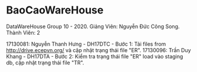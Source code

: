 # BaoCaoWareHouse
DataWareHouse Group 10 - 2020. Giảng Viên: Nguyễn Đức Công Song. Thành Viên: 2

17130081: Nguyễn Thanh Hưng - DH17DTC - Bước 1: Tải files from http://drive.ecepvn.org/ và cập nhật trạng thái file "ER".
17130096: Trần Duy Khang - DH17DTA - Bước 2: Kiểm tra trạng thái file "ER" load vào staging db, cập nhật trạng thái file "TR".

